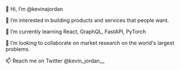 👋 Hi, I’m @kevinajordan

👀 I’m interested in building products and services that people want.

🌱 I’m currently learning React, GraphQL, FastAPI, PyTorch

💞️ I’m looking to collaborate on market research on the world's largest problems.

📫 Reach me on Twitter @kevin_jordan__

<!---
kevinajordan/kevinajordan is a ✨ special ✨ repository because its `README.md` (this file) appears on your GitHub profile.
You can click the Preview link to take a look at your changes.
--->
